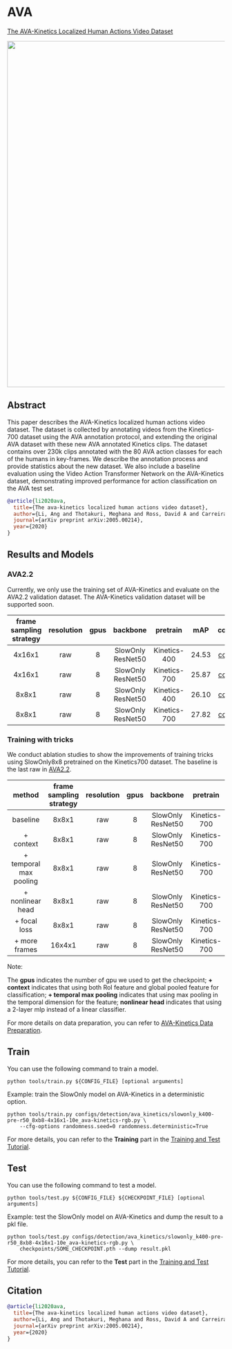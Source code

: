 # AVA

[The AVA-Kinetics Localized Human Actions Video Dataset](https://arxiv.org/abs/2005.00214)

<!-- [ALGORITHM] -->

<div align="center">
  <img src="https://user-images.githubusercontent.com/35267818/205511687-8cafd48c-7f4a-4a4c-a8e6-8182635b0411.png" width="800px"/>
</div>

## Abstract

<!-- [ABSTRACT] -->

This paper describes the AVA-Kinetics localized human actions video dataset. The dataset is collected by annotating videos from the Kinetics-700 dataset using the AVA annotation protocol, and extending the original AVA dataset with these new AVA annotated Kinetics clips. The dataset contains over 230k clips annotated with the 80 AVA action classes for each of the humans in key-frames. We describe the annotation process and provide statistics about the new dataset. We also include a baseline evaluation using the Video Action Transformer Network on the AVA-Kinetics dataset, demonstrating improved performance for action classification on the AVA test set.

```BibTeX
@article{li2020ava,
  title={The ava-kinetics localized human actions video dataset},
  author={Li, Ang and Thotakuri, Meghana and Ross, David A and Carreira, Jo{\~a}o and Vostrikov, Alexander and Zisserman, Andrew},
  journal={arXiv preprint arXiv:2005.00214},
  year={2020}
}
```

## Results and Models

### AVA2.2

Currently, we only use the training set of AVA-Kinetics and evaluate on the AVA2.2 validation dataset. The AVA-Kinetics validation dataset will be supported soon.

| frame sampling strategy | resolution | gpus |     backbone      |   pretrain   |  mAP  |                    config                    |                    ckpt                     |                    log                     |
| :---------------------: | :--------: | :--: | :---------------: | :----------: | :---: | :------------------------------------------: | :-----------------------------------------: | :----------------------------------------: |
|         4x16x1          |    raw     |  8   | SlowOnly ResNet50 | Kinetics-400 | 24.53 | [config](/configs/detection/ava_kinetics/slowonly_k400-pre-r50_8xb8-4x16x1-10e_ava-kinetics-rgb.py) | [ckpt](https://download.openmmlab.com/mmaction/v1.0/detection/ava_kinetics/slowonly_k400-pre-r50_8xb8-4x16x1-10e_ava-kinetics-rgb/slowonly_k400-pre-r50_8xb8-4x16x1-10e_ava-kinetics-rgb_20221205-33e3ca7c.pth) | [log](https://download.openmmlab.com/mmaction/v1.0/detection/ava_kinetics/slowonly_k400-pre-r50_8xb8-4x16x1-10e_ava-kinetics-rgb/slowonly_k400-pre-r50_8xb8-4x16x1-10e_ava-kinetics-rgb.log) |
|         4x16x1          |    raw     |  8   | SlowOnly ResNet50 | Kinetics-700 | 25.87 | [config](/configs/detection/ava_kinetics/slowonly_k700-pre-r50_8xb8-4x16x1-10e_ava-kinetics-rgb.py) | [ckpt](https://download.openmmlab.com/mmaction/v1.0/detection/ava_kinetics/slowonly_k700-pre-r50_8xb8-4x16x1-10e_ava-kinetics-rgb/slowonly_k700-pre-r50_8xb8-4x16x1-10e_ava-kinetics-rgb_20221205-a07e8c15.pth) | [log](https://download.openmmlab.com/mmaction/v1.0/detection/ava_kinetics/slowonly_k700-pre-r50_8xb8-4x16x1-10e_ava-kinetics-rgb/slowonly_k700-pre-r50_8xb8-4x16x1-10e_ava-kinetics-rgb.log) |
|          8x8x1          |    raw     |  8   | SlowOnly ResNet50 | Kinetics-400 | 26.10 | [config](/configs/detection/ava_kinetics/slowonly_k400-pre-r50_8xb8-8x8x1-10e_ava-kinetics-rgb.py) | [ckpt](https://download.openmmlab.com/mmaction/v1.0/detection/ava_kinetics/slowonly_k400-pre-r50_8xb8-8x8x1-10e_ava-kinetics-rgb/slowonly_k400-pre-r50_8xb8-8x8x1-10e_ava-kinetics-rgb_20221205-8f8dff3b.pth) | [log](https://download.openmmlab.com/mmaction/v1.0/detection/ava_kinetics/slowonly_k400-pre-r50_8xb8-8x8x1-10e_ava-kinetics-rgb/slowonly_k400-pre-r50_8xb8-8x8x1-10e_ava-kinetics-rgb.log) |
|          8x8x1          |    raw     |  8   | SlowOnly ResNet50 | Kinetics-700 | 27.82 | [config](/configs/detection/ava_kinetics/slowonly_k700-pre-r50_8xb8-8x8x1-10e_ava-kinetics-rgb.py) | [ckpt](https://download.openmmlab.com/mmaction/v1.0/detection/ava_kinetics/slowonly_k700-pre-r50_8xb8-8x8x1-10e_ava-kinetics-rgb/slowonly_k700-pre-r50_8xb8-8x8x1-10e_ava-kinetics-rgb_20221205-16a01c37.pth) | [log](https://download.openmmlab.com/mmaction/v1.0/detection/ava_kinetics/slowonly_k700-pre-r50_8xb8-8x8x1-10e_ava-kinetics-rgb/slowonly_k700-pre-r50_8xb8-8x8x1-10e_ava-kinetics-rgb.log) |

### Training with tricks

We conduct ablation studies to show the improvements of training tricks using SlowOnly8x8 pretrained on the Kinetics700 dataset. The baseline is the last raw in [AVA2.2](https://github.com/hukkai/mmaction2/tree/ava-kinetics-exp/configs/detection/ava_kinetics#ava22).

|         method         | frame sampling strategy | resolution | gpus |     backbone      |   pretrain   |  mAP  |                config                 |                ckpt                 |                 log                 |
| :--------------------: | :---------------------: | :--------: | :--: | :---------------: | :----------: | :---: | :-----------------------------------: | :---------------------------------: | :---------------------------------: |
|        baseline        |          8x8x1          |    raw     |  8   | SlowOnly ResNet50 | Kinetics-700 | 27.82 | [config](/configs/detection/ava_kinetics/slowonly_k700-pre-r50_8xb8-8x8x1-10e_ava-kinetics-rgb.py) | [ckpt](https://download.openmmlab.com/mmaction/v1.0/detection/ava_kinetics/slowonly_k700-pre-r50_8xb8-8x8x1-10e_ava-kinetics-rgb/slowonly_k700-pre-r50_8xb8-8x8x1-10e_ava-kinetics-rgb_20221205-16a01c37.pth) | [log](https://download.openmmlab.com/mmaction/v1.0/detection/ava_kinetics/slowonly_k700-pre-r50_8xb8-8x8x1-10e_ava-kinetics-rgb/slowonly_k700-pre-r50_8xb8-8x8x1-10e_ava-kinetics-rgb.log) |
|       + context        |          8x8x1          |    raw     |  8   | SlowOnly ResNet50 | Kinetics-700 | 28.31 | [config](/configs/detection/ava_kinetics/slowonly_k700-pre-r50-context_8xb8-8x8x1-10e_ava-kinetics-rgb.py) | [ckpt](https://download.openmmlab.com/mmaction/v1.0/detection/ava_kinetics/slowonly_k700-pre-r50-context_8xb8-8x8x1-10e_ava-kinetics-rgb/slowonly_k700-pre-r50-context_8xb8-8x8x1-10e_ava-kinetics-rgb_20221205-5d514f8c.pth) | [log](https://download.openmmlab.com/mmaction/v1.0/detection/ava_kinetics/slowonly_k700-pre-r50-context_8xb8-8x8x1-10e_ava-kinetics-rgb/slowonly_k700-pre-r50-context_8xb8-8x8x1-10e_ava-kinetics-rgb.log) |
| + temporal max pooling |          8x8x1          |    raw     |  8   | SlowOnly ResNet50 | Kinetics-700 | 28.48 | [config](/configs/detection/ava_kinetics/slowonly_k700-pre-r50-context-temporal-max_8xb8-8x8x1-10e_ava-kinetics-rgb.py) | [ckpt](https://download.openmmlab.com/mmaction/v1.0/detection/ava_kinetics/slowonly_k700-pre-r50-context-temporal-max_8xb8-8x8x1-10e_ava-kinetics-rgb/slowonly_k700-pre-r50-context-temporal-max_8xb8-8x8x1-10e_ava-kinetics-rgb_20221205-5b5e71eb.pth) | [log](https://download.openmmlab.com/mmaction/v1.0/detection/ava_kinetics/slowonly_k700-pre-r50-context-temporal-max_8xb8-8x8x1-10e_ava-kinetics-rgb/slowonly_k700-pre-r50-context-temporal-max_8xb8-8x8x1-10e_ava-kinetics-rgb.log) |
|    + nonlinear head    |          8x8x1          |    raw     |  8   | SlowOnly ResNet50 | Kinetics-700 | 29.83 | [config](/configs/detection/ava_kinetics/slowonly_k700-pre-r50-context-temporal-max-nl-head_8xb8-8x8x1-10e_ava-kinetics-rgb.py) | [ckpt](https://download.openmmlab.com/mmaction/v1.0/detection/ava_kinetics/slowonly_k700-pre-r50-context-temporal-max-nl-head_8xb8-8x8x1-10e_ava-kinetics-rgb/slowonly_k700-pre-r50-context-temporal-max-nl-head_8xb8-8x8x1-10e_ava-kinetics-rgb_20221205-87624265.pth) | [log](https://download.openmmlab.com/mmaction/v1.0/detection/ava_kinetics/slowonly_k700-pre-r50-context-temporal-max-nl-head_8xb8-8x8x1-10e_ava-kinetics-rgb/slowonly_k700-pre-r50-context-temporal-max-nl-head_8xb8-8x8x1-10e_ava-kinetics-rgb.log) |
|      + focal loss      |          8x8x1          |    raw     |  8   | SlowOnly ResNet50 | Kinetics-700 | 30.33 | [config](/configs/detection/ava_kinetics/slowonly_k700-pre-r50-context-temporal-max-nl-head_8xb8-8x8x1-focal-10e_ava-kinetics-rgb.py) | [ckpt](https://download.openmmlab.com/mmaction/v1.0/detection/ava_kinetics/slowonly_k700-pre-r50-context-temporal-max-nl-head_8xb8-8x8x1-focal-10e_ava-kinetics-rgb/slowonly_k700-pre-r50-context-temporal-max-nl-head_8xb8-8x8x1-focal-10e_ava-kinetics-rgb_20221205-37aa8395.pth) | [log](https://download.openmmlab.com/mmaction/v1.0/detection/ava_kinetics/slowonly_k700-pre-r50-context-temporal-max-nl-head_8xb8-8x8x1-focal-10e_ava-kinetics-rgb/slowonly_k700-pre-r50-context-temporal-max-nl-head_8xb8-8x8x1-focal-10e_ava-kinetics-rgb.log) |
|     + more frames      |         16x4x1          |    raw     |  8   | SlowOnly ResNet50 | Kinetics-700 | 31.29 | [config](/configs/detection/ava_kinetics/slowonly_k700-pre-r50_8xb8-16x4x1-10e-tricks_ava-kinetics-rgb.py) | [ckpt](https://download.openmmlab.com/mmaction/v1.0/detection/ava_kinetics/slowonly_k700-pre-r50_8xb8-16x4x1-10e-tricks_ava-kinetics-rgb/slowonly_k700-pre-r50_8xb8-16x4x1-10e-tricks_ava-kinetics-rgb_20221205-dd652f81.pth) | [log](https://download.openmmlab.com/mmaction/v1.0/detection/ava_kinetics/slowonly_k700-pre-r50_8xb8-16x4x1-10e-tricks_ava-kinetics-rgb/slowonly_k700-pre-r50_8xb8-16x4x1-10e-tricks_ava-kinetics-rgb.log) |

Note:

The **gpus** indicates the number of gpu we used to get the checkpoint; **+ context** indicates that using both RoI feature and global pooled feature for classification; **+ temporal max pooling** indicates that using max pooling in the temporal dimension for the feature; **nonlinear head** indicates that using a 2-layer mlp instead of a linear classifier.

For more details on data preparation, you can refer to [AVA-Kinetics Data Preparation](/tools/data/ava_kinetics/README.md).

## Train

You can use the following command to train a model.

```shell
python tools/train.py ${CONFIG_FILE} [optional arguments]
```

Example: train the SlowOnly model on AVA-Kinetics in a deterministic option.

```shell
python tools/train.py configs/detection/ava_kinetics/slowonly_k400-pre-r50_8xb8-4x16x1-10e_ava-kinetics-rgb.py \
    --cfg-options randomness.seed=0 randomness.deterministic=True
```

For more details, you can refer to the **Training** part in the [Training and Test Tutorial](/docs/en/user_guides/4_train_test.md).

## Test

You can use the following command to test a model.

```shell
python tools/test.py ${CONFIG_FILE} ${CHECKPOINT_FILE} [optional arguments]
```

Example: test the SlowOnly model on AVA-Kinetics and dump the result to a pkl file.

```shell
python tools/test.py configs/detection/ava_kinetics/slowonly_k400-pre-r50_8xb8-4x16x1-10e_ava-kinetics-rgb.py \
    checkpoints/SOME_CHECKPOINT.pth --dump result.pkl
```

For more details, you can refer to the **Test** part in the [Training and Test Tutorial](/docs/en/user_guides/4_train_test.md).

## Citation

<!-- [DATASET] -->

```BibTeX
@article{li2020ava,
  title={The ava-kinetics localized human actions video dataset},
  author={Li, Ang and Thotakuri, Meghana and Ross, David A and Carreira, Jo{\~a}o and Vostrikov, Alexander and Zisserman, Andrew},
  journal={arXiv preprint arXiv:2005.00214},
  year={2020}
}
```
